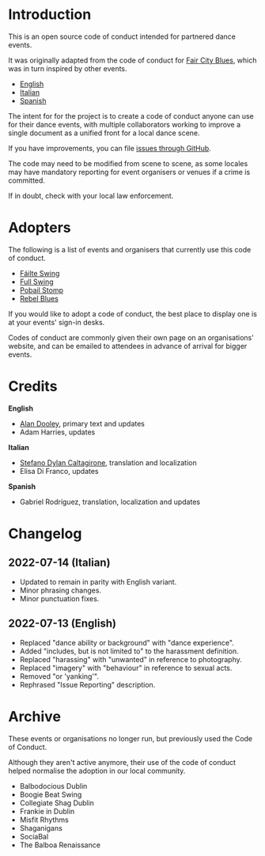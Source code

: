 # Introduction
This is an open source code of conduct intended for partnered dance events.  

It was originally adapted from the code of conduct for [Fair City Blues](http://faircityblues.com/code.html), which was in turn inspired by other events. 

* [English](/pdf/2023-coc-english.pdf)
* [Italian](/pdf/2023-coc-italian.pdf)
* [Spanish](/pdf/2023-coc-spanish.pdf)

The intent for for the project is to create a code of conduct anyone can use for their dance events, with multiple collaborators working to improve a single document as a unified front for a local dance scene.

If you have improvements, you can file [issues through GitHub](https://github.com/PobailStomp/dance-code-of-conduct/issues).

The code may need to be modified from scene to scene, as some locales may have mandatory reporting for event organisers or venues if a crime is committed.

If in doubt, check with your local law enforcement.

# Adopters
The following is a list of events and organisers that currently use this code of conduct. 

* [Fáilte Swing](https://www.facebook.com/failteswing)
* [Full Swing](https://www.fullswing.ie/)
* [Pobail Stomp](https://www.facebook.com/pobailstomp/)
* [Rebel Blues](https://www.facebook.com/rebelblues.ie)

If you would like to adopt a code of conduct, the best place to display one is at your events' sign-in desks.

Codes of conduct are commonly given their own page on an organisations' website, and can be emailed to attendees in advance of arrival for bigger events.

# Credits
**English**
* [Alan Dooley](https://www.adubhlaoich.ie/), primary text and updates
* Adam Harries, updates

**Italian**
* [Stefano Dylan Caltagirone](stefanodylan@libero.it), translation and localization
* Elisa Di Franco, updates

**Spanish**
* Gabriel Rodríguez, translation, localization and updates

# Changelog
## 2022-07-14 (Italian)
* Updated to remain in parity with English variant.
* Minor phrasing changes.
* Minor punctuation fixes.

## 2022-07-13 (English)
* Replaced "dance ability or background" with "dance experience".
* Added "includes, but is not limited to" to the harassment definition.
* Replaced "harassing" with "unwanted" in reference to photography.
* Replaced "imagery" with "behaviour" in reference to sexual acts.
* Removed "or 'yanking'".
* Rephrased "Issue Reporting" description.

# Archive
These events or organisations no longer run, but previously used the Code of Conduct. 

Although they aren't active anymore, their use of the code of conduct helped normalise the adoption in our local community.

* Balbodocious Dublin
* Boogie Beat Swing
* Collegiate Shag Dublin
* Frankie in Dublin
* Misfit Rhythms
* Shaganigans
* SociaBal
* The Balboa Renaissance